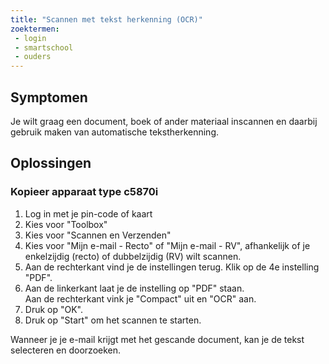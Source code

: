```yaml
---
title: "Scannen met tekst herkenning (OCR)"
zoektermen:
 - login
 - smartschool
 - ouders
---
```


## Symptomen

Je wilt graag een document, boek of ander materiaal inscannen en daarbij gebruik maken van automatische tekstherkenning.

## Oplossingen

### Kopieer apparaat type c5870i

 1. Log in met je pin-code of kaart
 2. Kies voor "Toolbox"
 3. Kies voor "Scannen en Verzenden"
 4. Kies voor "Mijn e-mail - Recto" of "Mijn e-mail - RV", afhankelijk of je enkelzijdig (recto) of dubbelzijdig (RV) wilt scannen.
 5. Aan de rechterkant vind je de instellingen terug. Klik op de 4e instelling "PDF".
 6. Aan de linkerkant laat je de instelling op "PDF" staan.  
    Aan de rechterkant vink je "Compact" uit en "OCR" aan.
 7. Druk op "OK".
 8. Druk op "Start" om het scannen te starten.

Wanneer je je e-mail krijgt met het gescande document, kan je de tekst selecteren en doorzoeken.